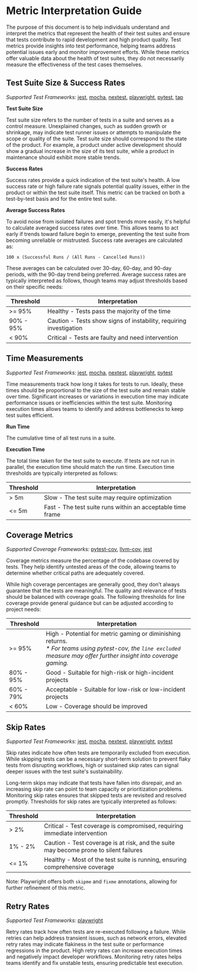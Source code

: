 # Metric Interpretation Guide

The purpose of this document is to help individuals understand and interpret the metrics that
represent the health of their test suites and ensure that tests contribute to rapid development and
high product quality. Test metrics provide insights into test performance, helping teams address
potential issues early and monitor improvement efforts. While these metrics offer valuable data
about the health of test suites, they do not necessarily measure the effectiveness of the test cases
themselves.

## Test Suite Size & Success Rates

_Supported Test Frameworks:_ [jest][jest], [mocha][mocha], [nextest][nextest], 
                             [playwright][playwright], [pytest][pytest], [tap][tap]

**Test Suite Size**

Test suite size refers to the number of tests in a suite and serves as a control measure.
Unexplained changes, such as sudden growth or shrinkage, may indicate test runner issues or attempts
to manipulate the scope or quality of the suite. Test suite size should correspond to the state of
the product. For example, a product under active development should show a gradual increase in the
size of its test suite, while a product in maintenance should exhibit more stable trends.

**Success Rates**

Success rates provide a quick indication of the test suite's health. A low success rate or high
failure rate signals potential quality issues, either in the product or within the test suite
itself. This metric can be tracked on both a test-by-test basis and for the entire test suite.

**Average Success Rates**

To avoid noise from isolated failures and spot trends more easily, it's helpful to calculate
averaged success rates over time. This allows teams to act early if trends toward failure begin to
emerge, preventing the test suite from becoming unreliable or mistrusted. Success rate averages are
calculated as:

```text
100 x (Successful Runs / (All Runs - Cancelled Runs))
```

These averages can be calculated over 30-day, 60-day, and 90-day periods, with the 90-day trend
being preferred. Average success rates are typically interpreted as follows, though teams may adjust
thresholds based on their specific needs:

| Threshold | Interpretation                                                     |
|-----------|--------------------------------------------------------------------|
| \>= 95%   | Healthy - Tests pass the majority of the time                      |
| 90% - 95% | Caution - Tests show signs of instability, requiring investigation |
| < 90%     | Critical - Tests are faulty and need intervention                  |

## Time Measurements

_Supported Test Frameworks:_ [jest][jest], [mocha][mocha], [nextest][nextest],
                             [playwright][playwright], [pytest][pytest]

Time measurements track how long it takes for tests to run. Ideally, these times should be
proportional to the size of the test suite and remain stable over time. Significant increases or
variations in execution time may indicate performance issues or inefficiencies within the test
suite. Monitoring execution times allows teams to identify and address bottlenecks to keep test
suites efficient.

**Run Time**

The cumulative time of all test runs in a suite.

**Execution Time**

The total time taken for the test suite to execute. If tests are not run in parallel, the execution
time should match the run time. Execution time thresholds are typically interpreted as
follows:

| Threshold | Interpretation                                             |
|-----------|------------------------------------------------------------|
| \> 5m     | Slow - The test suite may require optimization             |
| <= 5m     | Fast - The test suite runs within an acceptable time frame |

## Coverage Metrics

_Supported Coverage Frameworks:_ [pytest-cov][pytest-covI], [llvm-cov][llvm-cov], [jest][jest]

Coverage metrics measure the percentage of the codebase covered by tests. They help identify
untested areas of the code, allowing teams to determine whether critical paths are adequately
covered.

While high coverage percentages are generally good, they don’t always guarantee that the tests are
meaningful. The quality and relevance of tests should be balanced with coverage goals. The following
thresholds for line coverage provide general guidance but can be adjusted according to project
needs:

| Threshold | Interpretation                                                                                                                                                              |
|-----------|-----------------------------------------------------------------------------------------------------------------------------------------------------------------------------|
| \>= 95%   | High - Potential for metric gaming or diminishing returns.<br/> _* For teams using pytest-cov, the `line excluded` measure may offer further insight into coverage gaming._ |
| 80% - 95% | Good - Suitable for high-risk or high-incident projects                                                                                                                     |
| 60% - 79% | Acceptable - Suitable for low-risk or low-incident projects                                                                                                                 |
| < 60%     | Low - Coverage should be improved                                                                                                                                           |

## Skip Rates

_Supported Test Frameworks:_ [jest][jest], [mocha][mocha], [nextest][nextest], 
                             [playwright][playwright], [pytest][pytest]

Skip rates indicate how often tests are temporarily excluded from execution. While skipping tests
can be a necessary short-term solution to prevent flaky tests from disrupting workflows, high or
sustained skip rates can signal deeper issues with the test suite's sustainability.

Long-term skips may indicate that tests have fallen into disrepair, and an increasing skip rate
can point to team capacity or prioritization problems. Monitoring skip rates ensures that skipped
tests are revisited and resolved promptly. Thresholds for skip rates are typically interpreted as
follows:

| Threshold | Interpretation                                                                        |
|-----------|---------------------------------------------------------------------------------------|
| \> 2%     | Critical - Test coverage is compromised, requiring immediate intervention             |
| 1% - 2%   | Caution - Test coverage is at risk, and the suite may become prone to silent failures |
| <= 1%     | Healthy - Most of the test suite is running, ensuring comprehensive coverage          |

Note: Playwright offers both `skipme` and `fixme` annotations, allowing for further refinement of
this metric.

## Retry Rates

_Supported Test Frameworks:_ [playwright][playwright]

Retry rates track how often tests are re-executed following a failure. While retries can help
address transient issues, such as network errors, elevated retry rates may indicate flakiness in the
test suite or performance regressions in the product. High retry rates can increase execution times
and negatively impact developer workflows. Monitoring retry rates helps teams identify and fix
unstable tests, ensuring predictable test execution.

[jest]: https://jestjs.io/
[llvm-cov]: https://llvm.org/docs/CommandGuide/llvm-cov.html
[mocha]: https://mochajs.org/
[nextest]: https://nexte.st/
[playwright]: https://playwright.dev/
[pytest]: https://docs.pytest.org/
[pytest-covI]: https://pypi.org/project/pytest-cov/
[tap]: https://node-tap.org/
